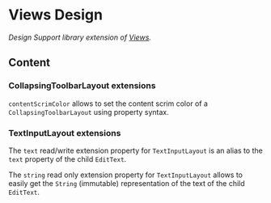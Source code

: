 # Views Design

*Design Support library extension of [Views](../views).*

## Content

### CollapsingToolbarLayout extensions

`contentScrimColor` allows to set the content scrim color of a
`CollapsingToolbarLayout` using property syntax.

### TextInputLayout extensions

The `text` read/write extension property for `TextInputLayout` is an alias
to the `text` property of the child `EditText`.

The `string` read only extension property for `TextInputLayout` allows to
easily get the `String` (immutable) representation of the text of the
child `EditText`.
